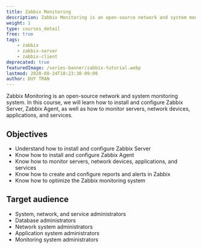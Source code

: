 ```yaml
---
title: Zabbix Monitoring
description: Zabbix Monitoring is an open-source network and system monitoring system. In this course, we will learn how to install and configure Zabbix Server, Zabbix Agent, as well as how to monitor servers, network devices, applications, and services.
weight: 1
type: courses_detail
free: true
tags: 
    - zabbix
    - zabbix-server
    - zabbix-client
deprecated: true
featuredImage: /series-banner/zabbix-tutorial.webp
lastmod: 2020-08-24T10:23:30-09:00
author: DUY TRAN
---
```



Zabbix Monitoring is an open-source network and system monitoring system. In this course, we will learn how to install and configure Zabbix Server, Zabbix Agent, as well as how to monitor servers, network devices, applications, and services.

## Objectives

- Understand how to install and configure Zabbix Server
- Know how to install and configure Zabbix Agent
- Know how to monitor servers, network devices, applications, and services
- Know how to create and configure reports and alerts in Zabbix
- Know how to optimize the Zabbix monitoring system

## Target audience

- System, network, and service administrators
- Database administrators
- Network system administrators
- Application system administrators
- Monitoring system administrators
